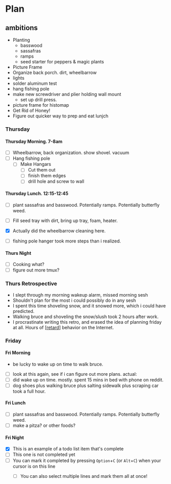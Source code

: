 # Plan

## ambitions

- Planting
  - basswood
  - sassafras
  - ramps
  - seed starter for peppers & magic plants
- Picture Frame
- Organize back porch. dirt, wheelbarrow
- lights
- solder aluminum test
- hang fishing pole
- make new screwdriver and plier holding wall mount
  - set up drill press.
- picture frame for histomap
- Get Rid of Honey!
- Figure out quicker way to prep and eat lunjch

### Thursday

#### Thursday Morning. 7-8am

- [ ] Wheelbarrow, back organization. show shovel. vacuum
- [ ] Hang fishing pole
  - [ ] Make Hangars
    - [ ] Cut them out
    - [ ] finish them edges
    - [ ] drill hole and screw to wall

#### Thursday Lunch. 12:15-12:45

- [ ] plant sassafras and basswood. Potentially ramps. Potentially butterfly weed.
- [ ] Fill seed tray with dirt, bring up tray, foam, heater.

- [x] Actually did the wheelbarrow cleaning here. 
- [ ] fishing pole hanger took more steps than i realized. 

#### Thurs Night

- [ ] Cooking what?
- [ ] figure out more tmux?

### Thurs Retrospective

- I slept through my morning wakeup alarm, missed morning sesh
- Shouldn't plan for the most i could possibly do in any sesh
- I spent this time shoveling snow, and it snowed more, which i could have predicted. 
- Walking bruce and shoveling the snow/slush took 2 hours after work. 
- I procrastinate writing this retro, and erased the idea of planning friday at all. Hours of [[retard]] behavior on the Internet. 

### Friday

#### Fri Morning
- be lucky to wake up on time to walk bruce.
- [ ] look at this again, see if i can figure out more plans.
actual:
- [ ] did wake up on time. mostly. spent 15 mins in bed with phone on reddit. 
- [ ] dog shoes plus walking bruce plus salting sidewalk plus scraping car took a full hour. 

#### Fri Lunch
- [ ] plant sassafras and basswood. Potentially ramps. Potentially butterfly weed.
- [ ] make a pitza? or other foods?

#### Fri Night


- [x] This is an example of a todo list item that's complete
- [ ] This one is not completed yet
- [ ] You can mark it completed by pressing `Option`+`C` (or `Alt`+`C`) when your cursor is on this line
  - [ ] You can also select multiple lines and mark them all at once!



[//begin]: # "Autogenerated link references for markdown compatibility"
[retard]: retard.md "Aptitude and performance judgement"
[//end]: # "Autogenerated link references"